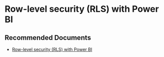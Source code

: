   <properties
	pageTitle="configure row-level security (rls)"
	description="configure row-level security (rls)"
	service="microsoft.PowerBIDedicated"
	resource="capacities"
	authors="pjfreitas"
	ms.author="pfreitas"	
	displayOrder="870"
	selfHelpType="generic"
	supportTopicIds="32628079"
	productPesIds="16334"
	cloudEnvironments="public, MoonCake, fairfax" 
	articleId="db94c744-22a9-888d-c4c5-43bb1fab6212"
/>

# Row-level security (RLS) with Power BI

## **Recommended Documents**

* [Row-level security (RLS) with Power BI](https://docs.microsoft.com/power-bi/service-admin-rls)
